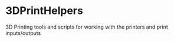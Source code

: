 # 3DPrintHelpers
3D Printing tools and scripts for working with the printers and print inputs/outputs
